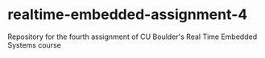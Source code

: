 # realtime-embedded-assignment-4
Repository for the fourth assignment of CU Boulder's Real Time Embedded Systems course
